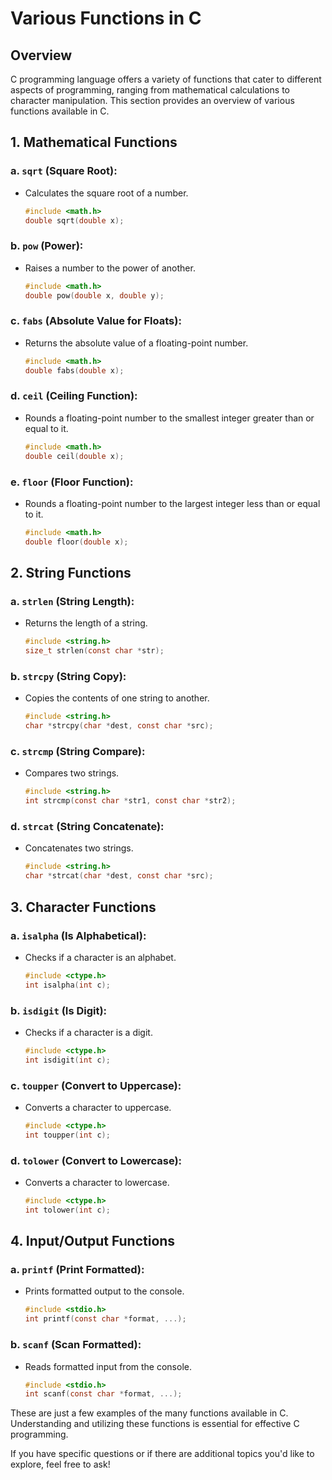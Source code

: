 # Various Functions in C

## Overview

C programming language offers a variety of functions that cater to different aspects of programming, ranging from
mathematical calculations to character manipulation. This section provides an overview of various functions available in
C.

## 1. **Mathematical Functions**

### a. **`sqrt` (Square Root):**

- Calculates the square root of a number.

    ```c
    #include <math.h>
    double sqrt(double x);
    ```

### b. **`pow` (Power):**

- Raises a number to the power of another.

    ```c
    #include <math.h>
    double pow(double x, double y);
    ```

### c. **`fabs` (Absolute Value for Floats):**

- Returns the absolute value of a floating-point number.

    ```c
    #include <math.h>
    double fabs(double x);
    ```

### d. **`ceil` (Ceiling Function):**

- Rounds a floating-point number to the smallest integer greater than or equal to it.

    ```c
    #include <math.h>
    double ceil(double x);
    ```

### e. **`floor` (Floor Function):**

- Rounds a floating-point number to the largest integer less than or equal to it.

    ```c
    #include <math.h>
    double floor(double x);
    ```

## 2. **String Functions**

### a. **`strlen` (String Length):**

- Returns the length of a string.

    ```c
    #include <string.h>
    size_t strlen(const char *str);
    ```

### b. **`strcpy` (String Copy):**

- Copies the contents of one string to another.

    ```c
    #include <string.h>
    char *strcpy(char *dest, const char *src);
    ```

### c. **`strcmp` (String Compare):**

- Compares two strings.

    ```c
    #include <string.h>
    int strcmp(const char *str1, const char *str2);
    ```

### d. **`strcat` (String Concatenate):**

- Concatenates two strings.

    ```c
    #include <string.h>
    char *strcat(char *dest, const char *src);
    ```

## 3. **Character Functions**

### a. **`isalpha` (Is Alphabetical):**

- Checks if a character is an alphabet.

    ```c
    #include <ctype.h>
    int isalpha(int c);
    ```

### b. **`isdigit` (Is Digit):**

- Checks if a character is a digit.

    ```c
    #include <ctype.h>
    int isdigit(int c);
    ```

### c. **`toupper` (Convert to Uppercase):**

- Converts a character to uppercase.

    ```c
    #include <ctype.h>
    int toupper(int c);
    ```

### d. **`tolower` (Convert to Lowercase):**

- Converts a character to lowercase.

    ```c
    #include <ctype.h>
    int tolower(int c);
    ```

## 4. **Input/Output Functions**

### a. **`printf` (Print Formatted):**

- Prints formatted output to the console.

    ```c
    #include <stdio.h>
    int printf(const char *format, ...);
    ```

### b. **`scanf` (Scan Formatted):**

- Reads formatted input from the console.

    ```c
    #include <stdio.h>
    int scanf(const char *format, ...);
    ```

These are just a few examples of the many functions available in C. Understanding and utilizing these functions is
essential for effective C programming.

If you have specific questions or if there are additional topics you'd like to explore, feel free to ask!